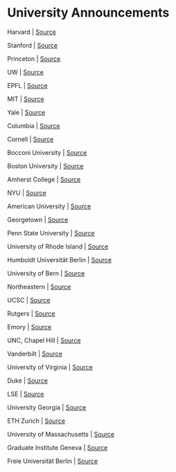 # University Announcements

Harvard | [Source](https://www.harvard.edu/covid-19-moving-classes-online-other-updates)

Stanford | [Source](https://news.stanford.edu/2020/03/06/letter-provost-drell-covid-19-updates-online-classes-admit-weekend/)

Princeton | [Source](https://www.princeton.edu/content/covid-19-coronavirus-information#classes)

UW | [Source](https://www.washington.edu/coronavirus/#classes)

EPFL | [Source](https://www.epfl.ch/campus/security-safety/en/health/coronavirus-covid19/students/)

MIT | [Source](https://news.mit.edu/2020/letter-regarding-escalating-response-covid-19-0310)

Yale | [Source](https://communications.yale.edu/covid-19-information#movingclasses)

Columbia  | [Source](https://www.columbia.edu/content/online-classes)

Cornell  | [Source](https://statements.cornell.edu/2020/20200310-coronavirus-update.cfm)

Bocconi University | [Source](https://www.viasarfatti25.unibocconi.eu/notizia.php?idArt=21573)

Boston University | [Source](https://www.bu.edu/articles/2020/bu-all-classes-online-coronavirus/)

Amherst College | [Source](https://www.amherst.edu/news/covid-19/messages-for-the-college-community/node/766550)

NYU | [Source](https://www.nyu.edu/about/leadership-university-administration/office-of-the-president/communications/important-new-coronavirus-related-measures-and-restrictions-and-possible-future-steps.html)

American University | [Source](https://www.american.edu/president/announcements/march-10-2020.cfm)

Georgetown | [Source](https://www.georgetown.edu/news/announcing-our-transition-to-a-virtual-learning-environment/)

Penn State University | [Source](https://news.psu.edu/story/611757/2020/03/11/academics/all-penn-state-classes-take-place-remotely-beginning-march-16)

University of Rhode Island | [Source](https://web.uri.edu/coronavirus/2020/03/11/important-uri-covid-19-updates/)

Humboldt Universität Berlin | [Source](https://www.hu-berlin.de/en/press-portal/current-information-regarding-coronavirus/information-for-employees-and-students-regarding-covid-19/immediate-measures-to-prevent-the-coronavirus-spread?set_language=en)

University of Bern | [Source](https://www.unibe.ch/coronavirus/index_ger.html)

Northeastern | [Source](https://news.northeastern.edu/coronavirus/university-messages/advancing-our-mission-in-a-time-of-uncertainty/)

UCSC | [Source](https://news.ucsc.edu/2020/03/urgent-ucsc-suspending-in-person-classes-in-response-to-covid19.html)

Rutgers | [Source](https://president.rutgers.edu/public-remarks/letters/important-update-university-operating-status-regarding-covid-19)

Emory | [Source](https://www.ajc.com/blog/get-schooled/emory-first-georgia-college-close-campus-over-coronavirus-and-move-classes-online/IFv5Lw4BPmEw9FTJoUxNTN/)

UNC, Chapel Hill | [Source](https://www.unc.edu/coronavirus/)

Vanderbilt | [Source](https://www.vanderbilt.edu/coronavirus/)

University of Virginia | [Source](https://www.virginia.edu/coronavirus)

Duke | [Source](https://www.wxii12.com/article/more-than-60-military-members-surprise-young-army-fan-by-bringing-him-lunch-gifts/31360949)

LSE | [Source](https://www.theguardian.com/world/live/2020/mar/12/coronavirus-live-updates-who-declares-pandemic-as-italy-introduces-stricter-measures?page=with:block-5e6a547a8f085f0b8d947456#block-5e6a547a8f085f0b8d947456)

University Georgia | [Source](https://www.uga.edu/coronavirus/messages/archnews-2020-03-12-2.php)

ETH Zurich | [Source](https://ethz.ch/en/news-and-events/eth-news/news/2020/03/eth-suspends-classroom-teaching.html)

University of Massachusetts | [Source](umass.edu/coronavirus/)

Graduate Institute Geneva | [Source](https://graduateinstitute.ch/novel-coronavirus2019)

Freie Universität Berlin | [Source](https://www.fu-berlin.de/en/sites/coronavirus/index.html)
